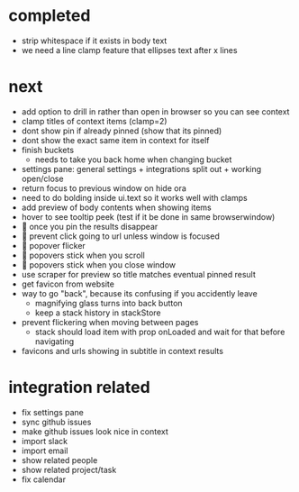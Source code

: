 # completed
- strip whitespace if it exists in body text
- we need a line clamp feature that ellipses text after x lines

# next
- add option to drill in rather than open in browser so you can see context
- clamp titles of context items (clamp=2)
- dont show pin if already pinned (show that its pinned)
- dont show the exact same item in context for itself
- finish buckets
  - needs to take you back home when changing bucket
- settings pane: general settings + integrations split out + working open/close
- return focus to previous window on hide ora
- need to do bolding inside ui.text so it works well with clamps
- add preview of body contents when showing items
- hover to see tooltip peek (test if it be done in same browserwindow)
- :bug: once you pin the results disappear
- :bug: prevent click going to url unless window is focused
- :bug: popover flicker
- :bug: popovers stick when you scroll
- :bug: popovers stick when you close window
- use scraper for preview so title matches eventual pinned result
- get favicon from website
- way to go "back", because its confusing if you accidently leave
  - magnifying glass turns into back button
  - keep a stack history in stackStore
- prevent flickering when moving between pages
  - stack should load item with prop onLoaded and wait for that before navigating
- favicons and urls showing in subtitle in context results

# integration related
- fix settings pane
- sync github issues
- make github issues look nice in context
- import slack
- import email
- show related people
- show related project/task
- fix calendar
